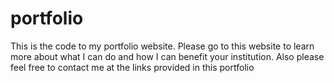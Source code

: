 # portfolio
This is the code to my portfolio website. Please go to this website to learn more about what I can do and how I can benefit your institution. Also please feel free to contact me at the links provided in this portfolio

